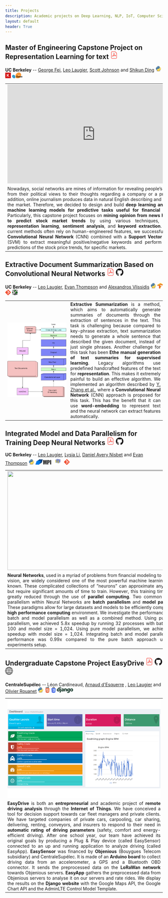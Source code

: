```yaml
---
title: Projects
description: Academic projects on Deep Learning, NLP, IoT, Computer Science, ... 
layout: default
header: True
---
```


## Master of Engineering Capstone Project on Representation Learning for text   <a href="doc/capstone.pdf" target="_blank"><img src="img/pdf24.png" ></a>
**UC Berkeley** -- <a href="https://www.linkedin.com/in/george-daheng-fei-63356075/" target="_blank">George Fei</a>, <a href="https://leolaugier.github.io/about.html" target="_blank">Leo Laugier</a>, <a href="https://www.linkedin.com/in/scott-thomas-johnson/" target="_blank">Scott Johnson</a> and <a href="https://www.linkedin.com/in/shikunding/" target="_blank">Shikun Ding</a> <a href="https://www.python.org/" target="_blank"><img src="img/Python.svg" height="18" ></a> <a href="https://keras.io/" target="_blank"><img src="img/keras_Logo.jpg" height="18" ></a> <a href="https://scikit-learn.org/stable/" target="_blank"><img src="img/scikit-learn_logo.png" height="18" ></a>
<!--<a<iframe width="820" height="461" src="https://www.youtube.com/embed/CtaEdjT_vAs" frameborder="0" allow="accelerometer; autoplay; encrypted-media; gyroscope; picture-in-picture" allowfullscreen></iframe>
Nowadays, social networks are mines of information for revealing people’s opinions, from their political views to their thoughts regarding a company or a product. In addition, online journalism produces data in natural English describing and analyzing the market. Therefore, we decided to design and build **deep learning and classic machine learning models for predictive tasks useful for financial analysts**. Particularly, this capstone project focuses on **mining opinion from news headlines to predict stock market trends** by using various techniques, including **representation learning**, **sentiment analysis**, and **keyword extraction**. Whereas current methods often rely on human-engineered features, we successfully built a **Convolutional Neural Network** (CNN) combined with a **Support Vector Machine** (SVM) to extract meaningful positive/negative keywords and perform accurate predictions of the stock price trends, for specific markets.-->

<table cellspacing="0" cellpadding="0" style="table-layout: fixed; text-align: left; font-size: 100%;">
  <tbody>
    <tr>
      <td  align="center" style="width: 40%; border: none;"><iframe  width="560" height="315" src="https://www.youtube.com/embed/CtaEdjT_vAs" frameborder="0" allow="accelerometer; autoplay; encrypted-media; gyroscope; picture-in-picture" allowfullscreen></iframe></td>
    </tr>
    <tr>
      <td  align="justify" style="width: 60%;  border: none;">Nowadays, social networks are mines of information for revealing people’s opinions, from their political views to their thoughts regarding a company or a product. In addition, online journalism produces data in natural English describing and analyzing the market. Therefore, we decided to design and build <b>deep learning and classic machine learning models for predictive tasks useful for financial analysts</b>. Particularly, this capstone project focuses on <b>mining opinion from news headlines to predict stock market trends</b> by using various techniques, including <b>representation learning</b>, <b>sentiment analysis</b>, and <b>keyword extraction</b>. Whereas current methods often rely on human-engineered features, we successfully built a <b>Convolutional Neural Network</b> (CNN) combined with a <b>Support Vector Machine</b> (SVM) to extract meaningful positive/negative keywords and perform accurate predictions of the stock price trends, for specific markets.</td>
    </tr>
  </tbody>
</table>

## Extractive Document Summarization Based on Convolutional Neural Networks  <a href="doc/summarization.pdf" target="_blank"><img src="img/pdf24.png" ></a> <a href="https://github.com/alexvlis/extractive-document-summarization" target="_blank"><img src="img/github32.png" width="24"></a>
**UC Berkeley** -- <a href="https://leolaugier.github.io/about.html" target="_blank">Leo Laugier</a>, <a href="https://www.linkedin.com/in/evan-thompson-9b182b95" target="_blank">Evan Thompson</a> and <a href="http://www.alexvlissidis.com/" target="_blank">Alexandros Vlissidis</a> <a href="https://www.python.org/" target="_blank"><img src="img/Python.svg" height="18" ></a> <a href="https://www.tensorflow.org/" target="_blank"><img src="img/tensorflow_logo.png" height="18" ></a> <a href="https://git-scm.com/" target="_blank"><img src="img/git_logo.png" height="18" ></a> <a href="https://www.vim.org/" target="_blank"><img src="img/vim_logo.gif" height="18" ></a>

<table cellspacing="0" cellpadding="0" style="table-layout: fixed; text-align: left; font-size: 100%;">
  <tbody>
    <tr>
      <td style="width: 40%; border: none;"><a href="doc/summarization.pdf" target="_blank"><img src="img/summarization.png"></a>
</td>
      <td  align="justify" style="width: 60%;  border: none;"><b>Extractive Summarization</b> is a method, which aims to automatically generate summaries of documents through the extraction of sentences in the text. This task is challenging because compared to key-phrase extraction, text summarization needs to generate a whole sentence that described the given document, instead of just single phrases. Another challenge for this task has been <b>Ethe manual generation of text summaries for supervised learning</b>. Legacy algorithms use predefined handcrafted features of the text for <b>representation</b>. This makes it extremely painful to build an effective algorithm. We implemented an algorithm described by <a href="https://www.semanticscholar.org/paper/Extractive-document-summarization-based-on-neural-Zhang-Er/5cc53a84c33c4d7932f99692f03393b36ef6e0ef" target="_blank">Y. Zhang et al.</a>, where a <b>Convolutional Neural Network</b> (CNN) approach is proposed for this task. This has the benefit that it can use <b>word-embedding</b> to represent text and the neural network can extract features automatically.</td>
    </tr>
  </tbody>
</table>

## Integrated Model and Data Parallelism for Training Deep Neural Networks <a href="doc/parallel.pdf" target="_blank"><img src="img/pdf24.png" ></a> <a href="https://github.com/emt13/Model-And-Data-Parallelism-In-Neural-Networks" target="_blank"><img src="img/github32.png" width="24"></a>
**UC Berkeley** -- <a href="https://leolaugier.github.io/about.html" target="_blank">Leo Laugier</a>, <a href="https://www.linkedin.com/in/lysiali" target="_blank">Lysia Li</a>, <a href="https://github.com/danisbet" target="_blank">Daniel Avery Nisbet</a> and <a href="https://www.linkedin.com/in/evan-thompson-9b182b95" target="_blank">Evan Thompson</a> <a href="https://www.python.org/" target="_blank"><img src="img/Python.svg" height="18" ></a> <a href="https://mpi4py.readthedocs.io/en/stable/" target="_blank"><img src="img/MPI_logo.gif" height="18" ></a> <a href="http://www.numpy.org/" target="_blank"><img src="img/numpy_logo.png" height="24" ></a> <a href="https://git-scm.com/" target="_blank"><img src="img/git_logo.png" height="18" ></a> 

<table cellspacing="0" cellpadding="0" style="table-layout: fixed; text-align: left; font-size: 100%;">
  <tbody>
    <tr>
      <td align="center"  style="width: 40%; border: none;"><a href="doc/parallel.pdf" target="_blank"><img width="560" height="315" src="img/parallel.png"></a></td>
    </tr>
    <tr>
      <td  align="justify" style="width: 60%;  border: none;"><b>Neural Networks</b>, used in a myriad of problems from financial modeling to computer vision, are widely considered one of the most powerful machine learning models known. These complicated collections of ”neurons” can approximate any function but require significant amounts of time to train. However, this training time can be greatly reduced through the use of <b>parallel computing</b>. Two common types of parallelism within Neural Networks are <b>batch parallelism</b> and <b>model parallelism</b>. These paradigms allow for large datasets and models to be efficiently computed in a <b>high performance computing</b> environment. We investigate the performance of both batch and model parallelism as well as a combined method. Using pure batch parallelism, we achieved 5.8x speedup by running 32 processes with batch size = 100 and model size = 1,024. Using pure model parallelism, we achieved 1.2x speedup with model size = 1,024. Integrating batch and model parallelism, the performance was 0.99x compared to the pure batch approach under the experiments setup.</td>
    </tr>
  </tbody>
</table>


## Undergraduate Capstone Project EasyDrive <a href="doc/easydrive.pdf" target="_blank"><img src="img/pdf24.png" ></a> <a href="https://github.com/LeoLaugier/EasyDrive" target="_blank"><img src="img/github32.png" width="24"></a>  <a href="http://easydrive.centralesupelec.fr/" target="_blank"><img src="img/logo_site.jpg" width="24"></a>
**CentraleSupélec** -- Léon Cardineaud, <a href="https://www.linkedin.com/in/arnaud-d-esquerre/" target="_blank">Arnaud d'Esquerre</a> , <a href="https://leolaugier.github.io/about.html" target="_blank">Leo Laugier</a> and <a href="https://www.linkedin.com/in/olivier-rouanet-198b44137/" target="_blank">Olivier Rouanet</a> <a href="https://www.python.org/" target="_blank"><img src="img/Python.svg" height="18" ></a> <a href="https://www.w3.org/html/" target="_blank"><img src="img/html5_logo.png" height="18" ></a> <a href="https://www.w3.org/Style/CSS/" target="_blank"><img src="img/css3_logo.png" height="18" ></a> <a href="https://www.djangoproject.com/" target="_blank"><img src="img/django_logo.png" height="18" ></a>

<table cellspacing="0" cellpadding="0" style="table-layout: fixed; text-align: left; font-size: 100%;">
  <tbody>
    <tr>
      <td align="center"  style="width: 40%; border: none;"><a href="http://easydrive.centralesupelec.fr/" target="_blank"><img width="560" height="315" src="img/easyapp.png"></a> </td>
    </tr>
    <tr>
      <td  align="justify" style="width: 60%;  border: none;"><b>EasyDrive</b> is both an <b>entrepreneurial</b> and academic project of <b>remote driving analysis</b> through the <b>Internet of Things</b>. We have conceived a tool for decision support towards car fleet managers and private clients. We have targeted companies of private cars, carpooling, car sharing, delivering, renting, conveyors, and insurers to respond to their need in <b>automatic rating of driving parameters</b> (safety, comfort and energy-efficient driving). After one school year, our team have achieved its original goals by producing a Plug & Play device (called EasySensor) connected to an up and running application to analyze driving (called EasyApp</b>). <b>EasySensor</b> was financed by <b>Objenious</b> (Bouygues Telecom subsidiary) and CentraleSupélec. It is made of an <b>Arduino board</b> to collect driving data from an accelerometer, a GPS and a Bluetooth OBD connector. It sends the preprocessed data on the <b>LoRaWan network</b> towards Objenious servers. <b>EasyApp</b> gathers the preprocessed data from Objenious servers to analyse it on our servers and rate rides. We display the results on the <b>Django website</b> with the Google Maps API, the Google Chart API and the AdminLTE Control Model Template.</td>
    </tr>
  </tbody>
</table>